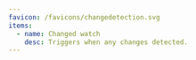 ```yaml
---
favicon: /favicons/changedetection.svg
items:
  - name: Changed watch
    desc: Triggers when any changes detected.
---
```


<script setup>
  import CustomListing from '../../components/CustomListing.vue'
</script>

<CustomListing />

